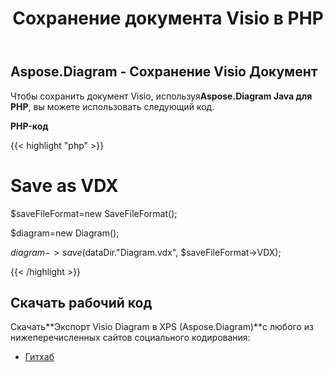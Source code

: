 ﻿---
title: Сохранение документа Visio в PHP
type: docs
weight: 100
url: /ru/java/saving-visio-document-in-php/
---
## **Aspose.Diagram - Сохранение Visio Документ**
 Чтобы сохранить документ Visio, используя**Aspose.Diagram Java для PHP**, вы можете использовать следующий код.

**PHP-код**

{{< highlight "php" >}}

 # Save as VDX

$saveFileFormat=new SaveFileFormat();

$diagram=new Diagram();

$diagram->save($dataDir."Diagram.vdx", $saveFileFormat->VDX);

{{< /highlight >}}
## **Скачать рабочий код**
 Скачать**Экспорт Visio Diagram в XPS (Aspose.Diagram)**с любого из нижеперечисленных сайтов социального кодирования:

- [Гитхаб](https://github.com/asposediagram/Aspose.Diagram-for-Java/blob/master/Plugins/Aspose_Diagram_Java_for_PHP/src/aspose/diagram/LoadingSavingandConverting/SavingVisioDocument.php)
